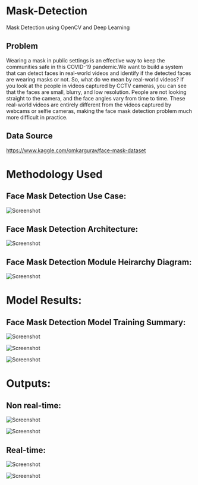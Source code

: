 # Mask-Detection

Mask Detection using OpenCV and Deep Learning

## Problem

Wearing a mask in public settings is an effective way to keep the communities safe in this COVID-19 pandemic.We want to build a system that can detect faces in real-world videos and identify if the detected faces are wearing masks or not. So, what do we mean by real-world videos? If you look at the people in videos captured by CCTV cameras, you can see that the faces are small, blurry, and low resolution. People are not looking straight to the camera, and the face angles vary from time to time. These real-world videos are entirely different from the videos captured by webcams or selfie cameras, making the face mask detection problem much more difficult in practice.


## Data Source 

https://www.kaggle.com/omkargurav/face-mask-dataset


# Methodology Used

## Face Mask Detection Use Case:

![Screenshot](Face_Mask_Detection_Usecase.png)


## Face Mask Detection Architecture:

![Screenshot](Face_Mask_Detection.png)


## Face Mask Detection Module Heirarchy Diagram:

![Screenshot](hierarchy.png)


# Model Results:

## Face Mask Detection Model Training Summary:

![Screenshot](images/accuracy.png)

![Screenshot](loss.png)

![Screenshot](cm.png)


# Outputs:

## Non real-time:

![Screenshot](masked1.png)

![Screenshot](unmasked1.png)

## Real-time:

![Screenshot](mask.png)

![Screenshot](unmask.png)






